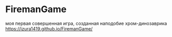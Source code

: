 # FiremanGame
моя первая совершенная игра, созданная наподобие хром-динозаврика
https://izura1419.github.io/FiremanGame/
